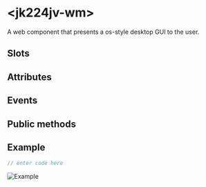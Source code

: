 # &lt;jk224jv-wm&gt;

A web component that presents a os-style desktop GUI to the user.

## Slots

## Attributes

## Events

## Public methods

## Example

```javascript
// enter code here
```

![Example](./images/example.gif)
